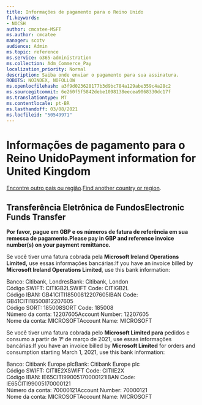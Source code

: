 ```yaml
---
title: Informações de pagamento para o Reino Unido
f1.keywords:
- NOCSH
author: cmcatee-MSFT
ms.author: cmcatee
manager: scotv
audience: Admin
ms.topic: reference
ms.service: o365-administration
ms.collection: Adm_Commerce_Pay
localization_priority: Normal
description: Saiba onde enviar o pagamento para sua assinatura.
ROBOTS: NOINDEX, NOFOLLOW
ms.openlocfilehash: a3f9d023628177b3d9bc784a129abe359c4a28c2
ms.sourcegitcommit: 6e260f5f5842debe1098138eecea9068330dc17f
ms.translationtype: MT
ms.contentlocale: pt-BR
ms.lasthandoff: 03/08/2021
ms.locfileid: "50549971"
---
```

# <a name="payment-information-for-united-kingdom"></a><span data-ttu-id="fdc76-103">Informações de pagamento para o Reino Unido</span><span class="sxs-lookup"><span data-stu-id="fdc76-103">Payment information for United Kingdom</span></span>

<span data-ttu-id="fdc76-104">[Encontre outro país ou região](../billing-and-payments/pay-for-your-subscription.md).</span><span class="sxs-lookup"><span data-stu-id="fdc76-104">[Find another country or region](../billing-and-payments/pay-for-your-subscription.md).</span></span>

## <a name="electronic-funds-transfer"></a><span data-ttu-id="fdc76-105">Transferência Eletrônica de Fundos</span><span class="sxs-lookup"><span data-stu-id="fdc76-105">Electronic Funds Transfer</span></span>

<span data-ttu-id="fdc76-106">**Por favor, pague em GBP e os números de fatura de referência em sua remessa de pagamento.**</span><span class="sxs-lookup"><span data-stu-id="fdc76-106">**Please pay in GBP and reference invoice number(s) on your payment remittance.**</span></span>

<span data-ttu-id="fdc76-107">Se você tiver uma fatura cobrada pela **Microsoft Ireland Operations Limited,** use essas informações bancárias:</span><span class="sxs-lookup"><span data-stu-id="fdc76-107">If you have an invoice billed by **Microsoft Ireland Operations Limited**, use this bank information:</span></span>

<span data-ttu-id="fdc76-108">Banco: Citibank, Londres</span><span class="sxs-lookup"><span data-stu-id="fdc76-108">Bank: Citibank, London</span></span>\
<span data-ttu-id="fdc76-109">Código SWIFT: CITIGB2L</span><span class="sxs-lookup"><span data-stu-id="fdc76-109">SWIFT Code: CITIGB2L</span></span>\
<span data-ttu-id="fdc76-110">Código IBAN: GB41CITI18500812207605</span><span class="sxs-lookup"><span data-stu-id="fdc76-110">IBAN Code: GB41CITI18500812207605</span></span>\
<span data-ttu-id="fdc76-111">Código SORT: 185008</span><span class="sxs-lookup"><span data-stu-id="fdc76-111">SORT Code: 185008</span></span>\
<span data-ttu-id="fdc76-112">Número da conta: 12207605</span><span class="sxs-lookup"><span data-stu-id="fdc76-112">Account Number: 12207605</span></span>\
<span data-ttu-id="fdc76-113">Nome da conta: MICROSOFT</span><span class="sxs-lookup"><span data-stu-id="fdc76-113">Account Name: MICROSOFT</span></span>

<span data-ttu-id="fdc76-114">Se você tiver uma fatura cobrada pelo **Microsoft Limited para** pedidos e consumo a partir de 1º de março de 2021, use essas informações bancárias:</span><span class="sxs-lookup"><span data-stu-id="fdc76-114">If you have an invoice billed by **Microsoft Limited** for orders and consumption starting March 1, 2021, use this bank information:</span></span>

<span data-ttu-id="fdc76-115">Banco: Citibank Europe plc</span><span class="sxs-lookup"><span data-stu-id="fdc76-115">Bank: Citibank Europe plc</span></span>\
<span data-ttu-id="fdc76-116">Código SWIFT: CITIIE2X</span><span class="sxs-lookup"><span data-stu-id="fdc76-116">SWIFT Code: CITIIE2X</span></span>\
<span data-ttu-id="fdc76-117">Código IBAN: IE65CITI99005170000121</span><span class="sxs-lookup"><span data-stu-id="fdc76-117">IBAN Code: IE65CITI99005170000121</span></span>\
<span data-ttu-id="fdc76-118">Número da conta: 70000121</span><span class="sxs-lookup"><span data-stu-id="fdc76-118">Account Number: 70000121</span></span>\
<span data-ttu-id="fdc76-119">Nome da conta: MICROSOFT</span><span class="sxs-lookup"><span data-stu-id="fdc76-119">Account Name: MICROSOFT</span></span>
